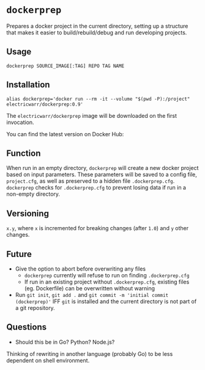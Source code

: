 # `dockerprep`

Prepares a docker project in the current directory, setting up a structure that makes it easier to build/rebuild/debug and run developing projects.

## Usage

```
dockerprep SOURCE_IMAGE[:TAG] REPO TAG NAME
```

## Installation

```
alias dockerprep='docker run --rm -it --volume "$(pwd -P):/project" electricwarr/dockerprep:0.9'
```

The `electricwarr/dockerprep` image will be downloaded on the first invocation.

You can find the latest version on Docker Hub:

## Function

When run in an empty directory, `dockerprep` will create a new docker project based on input parameters. These parameters will be saved to a config file, `project.cfg`, as well as preserved to a hidden file `.dockerprep.cfg`.
`dockerprep` checks for `.dockerprep.cfg` to prevent losing data if run in a non-empty directory.

## Versioning

`x.y`, where `x` is incremented for breaking changes (after `1.0`) and `y` other changes.

## Future

- Give the option to abort before overwriting any files
  - `dockerprep` currently will refuse to run on finding `.dockerprep.cfg`
  - If run in an existing project without `.dockerprep.cfg`, existing files (eg. Dockerfile) can be overwritten without warning
- Run `git init`, `git add .` and `git commit -m 'initial commit (dockerprep)'` IFF `git` is installed and the current directory is not part of a git repository.

## Questions

- Should this be in Go? Python? Node.js?

Thinking of rewriting in another language (probably Go) to be less dependent on shell environment.
